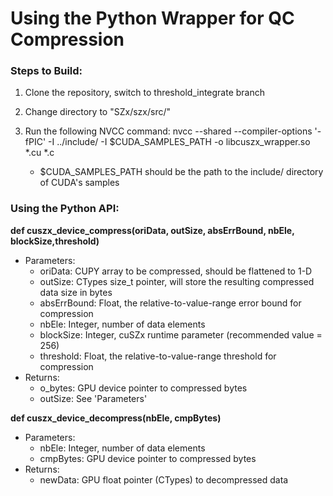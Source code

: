 # Using the Python Wrapper for QC Compression
### Steps to Build:
1. Clone the repository, switch to threshold_integrate branch

2. Change directory to "SZx/szx/src/"

3. Run the following NVCC command:
nvcc --shared --compiler-options '-fPIC' -I ../include/ -I $CUDA_SAMPLES_PATH -o libcuszx_wrapper.so *.cu *.c

    - $CUDA_SAMPLES_PATH should be the path to the include/ directory of CUDA's samples

### Using the Python API:
**def cuszx_device_compress(oriData, outSize, absErrBound, nbEle, blockSize,threshold)**
- Parameters:
    - oriData: CUPY array to be compressed, should be flattened to 1-D
    - outSize: CTypes size_t pointer, will store the resulting compressed data size in bytes
    - absErrBound: Float, the relative-to-value-range error bound for compression
    - nbEle: Integer, number of data elements
    - blockSize: Integer, cuSZx runtime parameter (recommended value = 256)
    - threshold: Float, the relative-to-value-range threshold for compression
- Returns:
    - o_bytes: GPU device pointer to compressed bytes
    - outSize: See 'Parameters'

**def cuszx_device_decompress(nbEle, cmpBytes)**
- Parameters:
    - nbEle: Integer, number of data elements
    - cmpBytes: GPU device pointer to compressed bytes
- Returns:
    - newData: GPU float pointer (CTypes) to decompressed data
